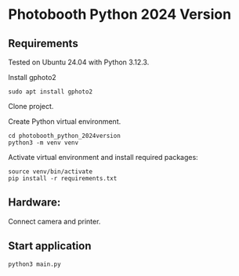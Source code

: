 # Photobooth Python 2024 Version

## Requirements

Tested on Ubuntu 24.04 with Python 3.12.3.

Install gphoto2

```
sudo apt install gphoto2
```

Clone project.

Create Python virtual environment.

```
cd photobooth_python_2024version
python3 -m venv venv
```

Activate virtual environment and install required packages:

```
source venv/bin/activate
pip install -r requirements.txt
```

## Hardware:

Connect camera and printer.

## Start application

```
python3 main.py
```
